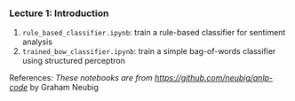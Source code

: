 ### Lecture 1: Introduction

1. `rule_based_classifier.ipynb`: train a rule-based classifier for sentiment analysis
2. `trained_bow_classifier.ipynb`: train a simple bag-of-words classifier using structured perceptron

References: *These notebooks are from https://github.com/neubig/anlp-code* by Graham Neubig